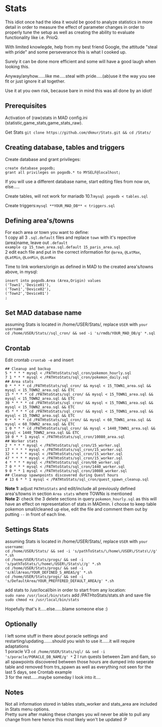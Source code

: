 # Stats

This idiot once had the idea it would be good to analyze statistics in more detail in order to measure the effect of parameter changes in order to properly tune the setup as well as creating the ability to evaluate functionality like i.e. PrioQ.

With limited knowlegde, help from my best friend Google, the attitude "steal with pride" and some perseverance this is what I cooked up.

Surely it can be done more efficient and some will have a good laugh when looking this. 

Anyway/anyhow......like me.....steal with pride.....(ab)use it the way you see fit or just ignore it all together.


Use it at you own risk, because bare in mind this was all done by an idiot!



## Prerequisites
Activation of (raw)stats in MAD config.ini (statistic,game_stats,game_stats_raw).

Get Stats ``git clone https://github.com/dkmur/Stats.git && cd /Stats/``

## Creating database, tables and triggers

Create database and grant privileges:
```
create database pogodb;
grant all privileges on pogodb.* to MYSELF@localhost;
```

If you will use a different database name, start editing files from now on, else.....  

Create tables, will not work for mariadb 10.1:``mysql pogodb < tables.sql`` 

Create triggers:``mysql **YOUR_MAD_DB** < triggers.sql``

## Defining area's/towns

For each area or town you want to define:  
1 copy all 3 ``.sql.default`` files and replace ``town`` with it's repective (area)name, leave out ``.default``  
``example cp 15_town_area.sql.default 15_paris_area.sql``  
2 edit each file and put in the correct information for ``@area``, ``@LatMax``, ``@LatMin``, ``@LonMin``, ``@LonMax``


Time to link workers/origin as defined in MAD to the created area's/towns above, in mysql:
```
insert into pogodb.Area (Area,Origin) values
('Town1','Device01'),
('Town1','Device02'),
('Town2','Device01')
;
```
## Set MAD database name

assuming Stats is located in /home/USER/Stats/, replace ``USER`` with ``your username``  
``cd /home/USER/Stats//sql_cron/ && sed -i 's/rmdb/YOUR_MAD_DB/g' *.sql``  

## Crontab

Edit crontab ``crontab -e`` and insert
```
## Cleanup and backup
5 * * * * mysql < /PATHtoStats/sql_cron/pokemon_hourly.sql
7 1 * * * mysql < /PATHtoStats/sql_cron/pokemon_daily.sql
## Area stats
0 * * * * cd /PATHtoStats/sql_cron/ && mysql < 15_TOWN1_area.sql && mysql < 15_TOWN2_area.sql && ETC
15 * * * * cd /PATHtoStats/sql_cron/ && mysql < 15_TOWN1_area.sql && mysql < 15_TOWN2_area.sql && ETC
30 * * * * cd /PATHtoStats/sql_cron/ && mysql < 15_TOWN1_area.sql && mysql < 15_TOWN2_area.sql && ETC
45 * * * * cd /PATHtoStats/sql_cron/ && mysql < 15_TOWN1_area.sql && mysql < 15_TOWN2_area.sql && ETC
0 * * * * cd /PATHtoStats/sql_cron/ && mysql < 60_TOWN1_area.sql && mysql < 60_TOWN2_area.sql && ETC
1 0 * * * cd /PATHtoStats/sql_cron/ && mysql < 1440_TOWN1_area.sql && mysql < 1440_TOWN2_area.sql && ETC
10 0 * * 1 mysql < /PATHtoStats/sql_cron/10080_area.sql
## Worker stats
2 * * * * mysql < /PATHtoStats/sql_cron/15_worker.sql
17 * * * * mysql < /PATHtoStats/sql_cron/15_worker.sql
32 * * * * mysql < /PATHtoStats/sql_cron/15_worker.sql
47 * * * * mysql < /PATHtoStats/sql_cron/15_worker.sql
4 * * * * mysql < /PATHtoStats/sql_cron/60_worker.sql
7 0 * * * mysql < /PATHtoStats/sql_cron/1440_worker.sql
9 0 * * 1 mysql < /PATHtoStats/sql_cron/10080_worker.sql
## Cleanup spawnpoints discovered during Quest hours
# 13 6 * * 1 mysql < /PATHtoStats/sql_cron/quest_spawn_cleanup.sql
```
**Note 1:** adjust ``PATHtoStats`` and edit/include all previously defined area's/towns in section ``Area stats`` where TOWNx is mentioned  
**Note 2:** check the 3 delete sections in query ``pokemon_hourly.sql`` as this will have an effect on representation of stats in MADmin. I choose to keep table pokemon small/cleaned up else, edit the file and comment them out by putting ``--`` in front of each line. 



## Settings Stats

assuming Stats is located in /home/USER/Stats/, replace ``USER`` with ``your username``:  
``cd /home/USER/Stats/ && sed -i 's/pathToStats/\/home\/USER\/Stats\//g' *.sh``  
``cd /home/USER/Stats/progs/ && sed -i 's/pathToStats/\/home\/USER\/Stats\//g' *.sh``  
``cd /home/USER/Stats/progs/ && sed -i 's/AllAreas/YOUR_DEFINED_S_AREAS/g' *.sh``  
``cd /home/USER/Stats/progs/ && sed -i 's/DefaultArea/YOUR_PREFFERED_DEFAULT_AREA/g' *.sh``  

add stats to /usr/local/bin in order to start from any location:  
``sudo nano /usr/local/bin/stats`` add /PATHtoStats/stats.sh and save file  
``sudo chmod +x /usr/local/bin/stats``  

Hopefully that's it.....else......blame someone else :)  


## Optionally

I left some stuff in there about poracle settings and restarting/updating.......should you wish to use it......it will require adaptations  
1 poracle V3  ``cd /home/USER/Stats/sql/ && sed -i 's/poracle/PORACLE_DB_NAME/g' *`` 
2 I run quests between 2am and 6am, so all spawpoints discovered between those hours are dumped into seperate table and removed from trs_spawn as well as everything not seen for the last 5 days, see Crontab example  
3 for the rest......maybe someday I look into it....  


## Notes

Not all information stored in tables stats_worker and stats_area are included in Stats menu options.  
Pretty sure after making these changes you wil never be able to pull any change from here hence this most likely won't be updated :P
